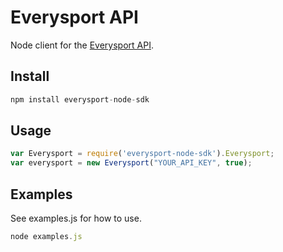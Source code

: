 Everysport API
===================

Node client for the [Everysport API](https://github.com/menmo/everysport-api-documentation).

## Install

```javascript
npm install everysport-node-sdk
```

## Usage

```javascript
var Everysport = require('everysport-node-sdk').Everysport;
var everysport = new Everysport("YOUR_API_KEY", true);
```

## Examples

See examples.js for how to use.

```javascript
node examples.js
```


